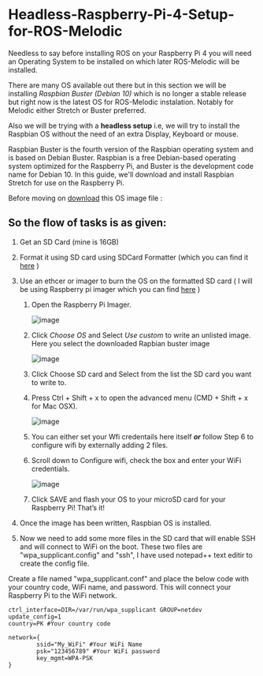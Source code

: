 # Headless-Raspberry-Pi-4-Setup-for-ROS-Melodic


Needless to say before installing ROS on your Raspberry Pi 4 you will need an Operating System to be installed on which later ROS-Melodic will be installed.

There are many OS available out there but in this section we will be installing *Raspbian Buster (Debian 10)* which is no longer a stable release but right now is the latest OS for ROS-Melodic instalation. Notably for Melodic either Stretch or Buster preferred.

Also we will be trying with a **headless setup** i.e, we will try to install the Raspbian OS without the need of an extra Display, Keyboard or mouse.

Raspbian Buster is the fourth version of the Raspbian operating system and is based on Debian Buster.
Raspbian is a free Debian-based operating system optimized for the Raspberry Pi, and Buster is the development code name for Debian 10. In this guide, we'll download and install Raspbian Stretch for use on the Raspberry Pi.

Before moving on [download](https://drive.google.com/drive/folders/1Cus9rOH_-XbNsec-lqWiV9UxXxrr0uHh?usp=sharing) this OS image file : 

## So the flow of tasks is as given:

1) Get an SD Card (mine is 16GB)

2) Format it using SD card using SDCard Formatter (which you can find it [here](https://www.sdcard.org/downloads/formatter/ ) )

3) Use an ethcer or imager to burn the OS on the formatted SD card ( I will be using Raspberry pi imager which you can find [here](https://www.raspberrypi.org/downloads ) )
   1) Open the Raspberry Pi Imager. 
   
         ![image](https://user-images.githubusercontent.com/84728233/144751687-041d5be8-9bd2-4cb9-ad7b-247cf5ec784a.png)
   2)  Click *Choose OS* and Select *Use custom* to write an unlisted image. Here you select the downloaded Rapbian buster image

          ![image](https://user-images.githubusercontent.com/84728233/144751889-7fe18470-7443-4c88-bcd1-b7dc0a3fb19b.png)
          
   3) Click Choose SD card and Select from the list the SD card you want to write to.

   3)  Press Ctrl + Shift + x to open the advanced menu (CMD + Shift + x for Mac OSX).

        ![image](https://user-images.githubusercontent.com/84728233/144751766-6f67407b-7cd2-453a-a8bd-c4071ab92e89.png)

   4) You can either set your Wfi credentails here itself ***or*** follow Step 6 to configure wifi by externally adding 2 files.
   
   5) Scroll down to Configure wifi, check the box and enter your WiFi credentials.

         ![image](https://user-images.githubusercontent.com/84728233/144751810-4ac2a900-6fb9-4cc1-a06a-1629a5ae540c.png)
         
    6)  Click SAVE and flash your OS to your microSD card for your Raspberry Pi! That’s it!


4) Once the image has been written, Raspbian OS is installed. 

6) Now we need to add some more files in the SD card that will enable SSH and will connect to WiFi on the boot. These two files are "wpa_supplicant.config" and "ssh", I have used notepad++ text editir to create the config file.

Create a file named  "wpa_supplicant.conf" and place the below code with your country code, WiFi name, and password. This will connect your Raspberry Pi to the WiFi network.

```
ctrl_interface=DIR=/var/run/wpa_supplicant GROUP=netdev
update_config=1
country=PK #Your country code

network={
        ssid="My_WiFi" #Your WiFi Name
        psk="123456789"	#Your WiFi password
        key_mgmt=WPA-PSK
}
```

